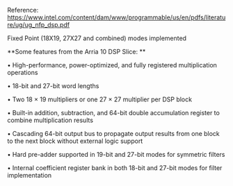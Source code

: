 Reference: https://www.intel.com/content/dam/www/programmable/us/en/pdfs/literature/ug/ug_nfp_dsp.pdf

Fixed Point (18X19, 27X27 and combined) modes implemented

**Some features from the Arria 10 DSP Slice: **

• High-performance, power-optimized, and fully registered multiplication operations

• 18-bit and 27-bit word lengths

• Two 18 × 19 multipliers or one 27 × 27 multiplier per DSP block

• Built-in addition, subtraction, and 64-bit double accumulation register to combine multiplication results

• Cascading 64-bit output bus to propagate output results from one block to the next block without external logic support

• Hard pre-adder supported in 19-bit and 27-bit modes for symmetric filters

• Internal coefficient register bank in both 18-bit and 27-bit modes for filter implementation
